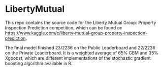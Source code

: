 # LibertyMutual
This repo contains the source code for the Liberty Mutual Group: Property Inspection Prediction competition, which can be found on https://www.kaggle.com/c/liberty-mutual-group-property-inspection-prediction.

The final model finished 23/2236 on the Public Leaderboard and 22/2236 on the Private Leaderboard. It is a weighted average of 65% GBM and 35% Xgboost, which are different implementations of the stochastic gradient boosting algorithm available in R. 


